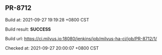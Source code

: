 <h2><a name="pr-8712" class="anchor" href="#pr-8712" rel="nofollow" aria-hidden="true"><span class="octicon octicon-link"></span></a>PR-8712</h2>

<p>Build at: 2021-09-27 19:19:28 +0800 CST</p>

<p>Build result: <strong>SUCCESS</strong></p>

<p>Build url: <a href="https://ci.milvus.io:18080/jenkins/job/milvus-ha-ci/job/PR-8712/1/" rel="nofollow">https://ci.milvus.io:18080/jenkins/job/milvus-ha-ci/job/PR-8712/1/</a></p>

<p>Checked at: 2021-09-27 20:00:07 +0800 CST</p>
